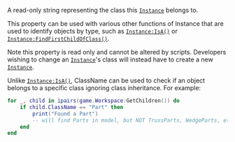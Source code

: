 A read-only string representing the class this [`Instance`](https://create.roblox.com/docs/reference/engine/classes/Instance) belongs
to.

This property can be used with various other functions of Instance that
are used to identify objects by type, such as [`Instance:IsA()`](https://create.roblox.com/docs/reference/engine/classes/Instance#IsA) or
[`Instance:FindFirstChildOfClass()`](https://create.roblox.com/docs/reference/engine/classes/Instance#FindFirstChildOfClass).

Note this property is read only and cannot be altered by scripts.
Developers wishing to change an [`Instance`](https://create.roblox.com/docs/reference/engine/classes/Instance)'s class will instead have
to create a new [`Instance`](https://create.roblox.com/docs/reference/engine/classes/Instance).

Unlike [`Instance:IsA()`](https://create.roblox.com/docs/reference/engine/classes/Instance#IsA), ClassName can be used to check if an object
belongs to a specific class ignoring class inheritance. For example:
```lua
for _, child in ipairs(game.Workspace:GetChildren()) do
    if child.ClassName == "Part" then
        print("Found a Part")
        -- will find Parts in model, but NOT TrussParts, WedgeParts, etc
    end
end
```